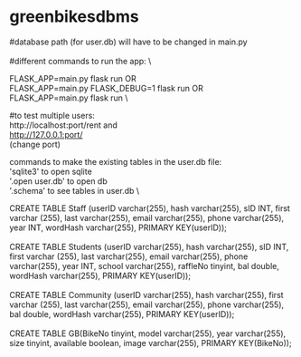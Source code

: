 # greenbikesdbms

#database path (for user.db) will have to be changed in main.py\
\
#different commands to run the app: \

FLASK_APP=main.py flask run OR \
FLASK_APP=main.py FLASK_DEBUG=1 flask run OR \
FLASK_APP=main.py flask run \

#to test multiple users: \
http://localhost:port/rent and \
http://127.0.0.1:port/  \
(change port)

commands to make the existing tables in the user.db file: \
'sqlite3' to open sqlite  \
'.open user.db' to open db \
'.schema' to see tables in user.db \

CREATE TABLE Staff (userID varchar(255), hash varchar(255), sID INT, first varchar (255), last varchar(255), email varchar(255), phone varchar(255), year INT, wordHash varchar(255), PRIMARY KEY(userID)); \
\
CREATE TABLE Students (userID varchar(255), hash varchar(255), sID INT, first varchar (255), last varchar(255), email varchar(255), phone varchar(255), year INT, school varchar(255), raffleNo tinyint, bal double, wordHash varchar(255), PRIMARY KEY(userID));\
\
CREATE TABLE Community (userID varchar(255), hash varchar(255), first varchar (255), last varchar(255), email varchar(255), phone varchar(255), bal double, wordHash varchar(255), PRIMARY KEY(userID)); \
 \
 CREATE TABLE GB(BikeNo tinyint, model varchar(255), year varchar(255), size tinyint, available boolean, image varchar(255), PRIMARY KEY(BikeNo));

